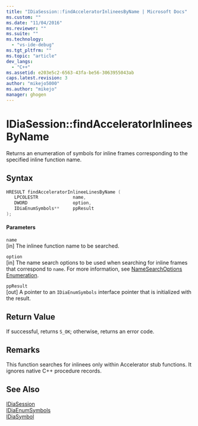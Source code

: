 ```yaml
---
title: "IDiaSession::findAcceleratorInlineesByName | Microsoft Docs"
ms.custom: ""
ms.date: "11/04/2016"
ms.reviewer: ""
ms.suite: ""
ms.technology: 
  - "vs-ide-debug"
ms.tgt_pltfrm: ""
ms.topic: "article"
dev_langs: 
  - "C++"
ms.assetid: e203e5c2-6563-43fa-be56-3063955043ab
caps.latest.revision: 3
author: "mikejo5000"
ms.author: "mikejo"
manager: ghogen
---
```

# IDiaSession::findAcceleratorInlineesByName
Returns an enumeration of symbols for inline frames corresponding to the specified inline function name.  
  
## Syntax  
  
```C++  
HRESULT findAcceleratorInlineeLinesByName (   
   LPCOLESTR             name,  
   DWORD                 option,  
   IDiaEnumSymbols**     ppResult  
);  
```  
  
#### Parameters  
 `name`  
 [in] The inlinee function name to be searched.  
  
 `option`  
 [in] The name search options to be used when searching for inline frames that correspond to `name`. For more information, see [NameSearchOptions Enumeration](../../debugger/debug-interface-access/namesearchoptions.md).  
  
 `ppResult`  
 [out] A pointer to an `IDiaEnumSymbols` interface pointer that is initialized with the result.  
  
## Return Value  
 If successful, returns `S_OK`; otherwise, returns an error code.  
  
## Remarks  
 This function searches for inlinees only within Accelerator stub functions. It ignores native C++ procedure records.  
  
## See Also  
 [IDiaSession](../../debugger/debug-interface-access/idiasession.md)   
 [IDiaEnumSymbols](../../debugger/debug-interface-access/idiaenumsymbols.md)   
 [IDiaSymbol](../../debugger/debug-interface-access/idiasymbol.md)